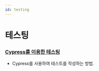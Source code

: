 ```yaml
---
id: testing
---
```


# 테스팅

### [Cypress를 이용한 테스팅](https://next-auth.js.org/tutorials/testing-with-cypress)

- Cypress를 사용하여 테스트를 작성하는 방법.